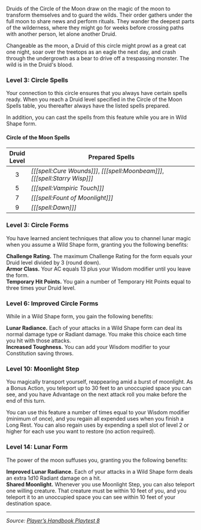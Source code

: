 Druids of the Circle of the Moon draw on the magic of the moon to transform themselves and to guard the wilds. Their order gathers under the full moon to share news and perform rituals. They wander the deepest parts of the wilderness, where they might go for weeks before crossing paths with another person, let alone another Druid.

Changeable as the moon, a Druid of this circle might prowl as a great cat one night, soar over the treetops as an eagle the next day, and crash through the undergrowth as a bear to drive off a trespassing monster. The wild is in the Druid's blood.

### Level 3: Circle Spells

Your connection to this circle ensures that you always have certain spells ready. When you reach a Druid level specified in the Circle of the Moon Spells table, you thereafter always have the listed spells prepared.

In addition, you can cast the spells from this feature while you are in Wild Shape form.

#### Circle of the Moon Spells

| Druid<br>Level | Prepared Spells                                                              |
|:--------------:|------------------------------------------------------------------------------|
|       3        | _[[[spell:Cure Wounds]]]_, _[[[spell:Moonbeam]]]_, _[[[spell:Starry Wisp]]]_ |
|       5        | _[[[spell:Vampiric Touch]]]_                                                 |
|       7        | _[[[spell:Fount of Moonlight]]]_                                             |
|       9        | _[[[spell:Dawn]]]_                                                           |

### Level 3: Circle Forms

You have learned ancient techniques that allow you to channel lunar magic when you assume a Wild Shape form, granting you the following benefits:

**Challenge Rating.** The maximum Challenge Rating for the form equals your Druid level divided by 3 (round down).  
**Armor Class.** Your AC equals 13 plus your Wisdom modifier until you leave the form.  
**Temporary Hit Points.** You gain a number of Temporary Hit Points equal to three times your Druid level.

### Level 6: Improved Circle Forms

While in a Wild Shape form, you gain the following benefits:

**Lunar Radiance.** Each of your attacks in a Wild Shape form can deal its normal damage type or Radiant damage. You make this choice each time you hit with those attacks.  
**Increased Toughness.** You can add your Wisdom modifier to your Constitution saving throws.

### Level 10: Moonlight Step

You magically transport yourself, reappearing amid a burst of moonlight. As a Bonus Action, you teleport up to 30 feet to an unoccupied space you can see, and you have Advantage on the next attack roll you make before the end of this turn.

You can use this feature a number of times equal to your Wisdom modifier (minimum of once), and you regain all expended uses when you finish a Long Rest. You can also regain uses by expending a spell slot of level 2 or higher for each use you want to restore (no action required).

### Level 14: Lunar Form

The power of the moon suffuses you, granting you the following benefits:

**Improved Lunar Radiance.** Each of your attacks in a Wild Shape form deals an extra 1d10 Radiant damage on a hit.  
**Shared Moonlight.** Whenever you use Moonlight Step, you can also teleport one willing creature. That creature must be within 10 feet of you, and you teleport it to an unoccupied space you can see within 10 feet of your destination space.

----

_Source: [Player’s Handbook Playtest 8](https://www.dndbeyond.com/sources/ua/ph-playtest-8)_
